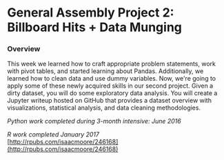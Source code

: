
# General Assembly Project 2: Billboard Hits + Data Munging

### Overview

This week we learned how to craft appropriate problem statements, work with pivot tables, and started learning about Pandas. Additionally, we learned how to clean data and use dummy variables. Now,  we're going to apply some of these newly acquired skills in our second project. Given a dirty dataset, you will do some exploratory data analysis. You will create a Jupyter writeup hosted on GitHub that provides a dataset overview with visualizations, statistical analysis, and data cleaning methodologies.

*Python work completed during 3-month intensive: June 2016*  

*R work completed January 2017*  
[http://rpubs.com/isaacmoore/246168](http://rpubs.com/isaacmoore/246168)
